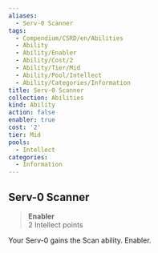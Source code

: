 ```yaml
---
aliases:
  - Serv-0 Scanner
tags:
  - Compendium/CSRD/en/Abilities
  - Ability
  - Ability/Enabler
  - Ability/Cost/2
  - Ability/Tier/Mid
  - Ability/Pool/Intellect
  - Ability/Categories/Information
title: Serv-0 Scanner
collection: Abilities
kind: Ability
action: false
enabler: true
cost: '2'
tier: Mid
pools:
  - Intellect
categories:
  - Information
---
```

## Serv-0 Scanner  
>**Enabler**  
>2 Intellect points
  
Your Serv-0 gains the Scan ability. Enabler.